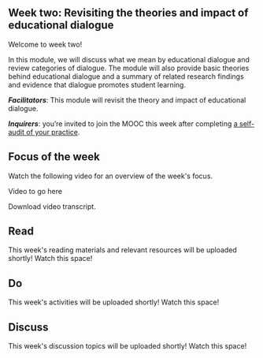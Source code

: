 ## Week two: Revisiting the theories and impact of educational dialogue


Welcome to week two!


In this module, we will discuss what we mean by educational dialogue and review categories of dialogue. The module will also provide basic theories behind educational dialogue and a summary of related research findings and evidence that dialogue promotes student learning. 


**_Facilitators_**: This module will revisit the theory and impact of educational dialogue. 

**_Inquirers_**: you’re invited to join the MOOC this week after completing [a self-audit of your practice](https://forms.gle/yHmZD6UaA4wkwzJF7).

## Focus of the week

Watch the following video for an overview of the week's focus.

Video to go here

Download video transcript.

## Read

This week's reading materials and relevant resources will be uploaded shortly! Watch this space!

## Do

This week's activities will be uploaded shortly! Watch this space!

## Discuss

This week's discussion topics will be uploaded shortly! Watch this space!
